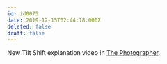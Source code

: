 ```yaml
---
id: id0075
date: 2019-12-15T02:44:18.000Z
deleted: false
draft: false
---
```


New Tilt Shift explanation video in [The Photographer][1].

[1]: the-photographer.html